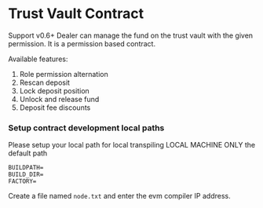 # Trust Vault Contract
Support v0.6+
Dealer can manage the fund on the trust vault with the given permission. It is a permission based contract.

Available features:

1. Role permission alternation
2. Rescan deposit
3. Lock deposit position
4. Unlock and release fund
5. Deposit fee discounts

### Setup contract development local paths
Please setup your local path for local transpiling
LOCAL MACHINE ONLY the default path

```
BUILDPATH=
BUILD_DIR=
FACTORY=
```

Create a file named `node.txt` and enter the evm compiler IP address.